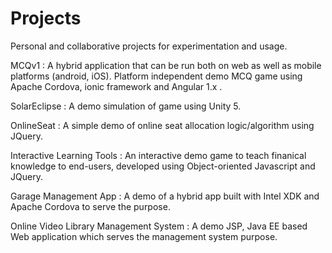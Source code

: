 # Projects
Personal and collaborative projects for experimentation and usage.

MCQv1 : A hybrid application that can be run both on web as well as mobile platforms (android, iOS). Platform independent demo MCQ game using Apache Cordova, ionic framework and Angular 1.x .  

SolarEclipse : A demo simulation of game using Unity 5.

OnlineSeat : A simple demo of online seat allocation logic/algorithm using JQuery.

Interactive Learning Tools  : An interactive demo game to teach finanical knowledge to end-users, developed using Object-oriented Javascript and JQuery.

Garage Management App : A demo of a hybrid app built with Intel XDK and Apache Cordova to serve the purpose. 

Online Video Library Management System : A demo JSP, Java EE based Web application which serves the management system purpose.


